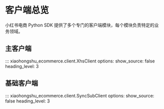 # 客户端总览

小红书电商 Python SDK 提供了多个专门的客户端模块，每个模块负责特定的业务领域。

## 主客户端

::: xiaohongshu_ecommerce.client.XhsClient
    options:
      show_source: false
      heading_level: 3

## 基础客户端

::: xiaohongshu_ecommerce.client.SyncSubClient
    options:
      show_source: false
      heading_level: 3